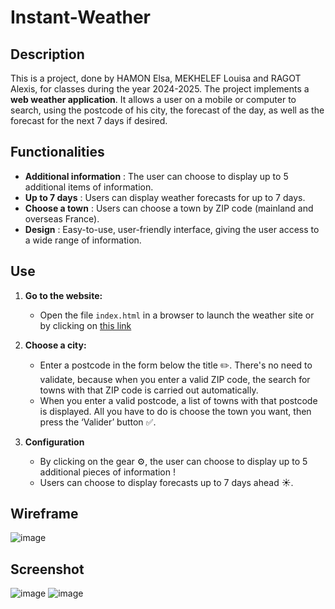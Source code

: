 # Instant-Weather

## Description
This is a project, done by HAMON Elsa, MEKHELEF Louisa and RAGOT Alexis, for classes during the year 2024-2025. The project implements a **web weather application**. It allows a user on a mobile or computer to search, using the postcode of his city, the forecast of the day, as well as the forecast for the next 7 days if desired.

## Functionalities 

- **Additional information** : The user can choose to display up to 5 additional items of information.
- **Up to 7 days** : Users can display weather forecasts for up to 7 days.
- **Choose a town** : Users can choose a town by ZIP code (mainland and overseas France).
- **Design** : Easy-to-use, user-friendly interface, giving the user access to a wide range of information.

## Use

1. **Go to the website:**
   - Open the file `index.html` in a browser to launch the weather site or by clicking on [this link](https://astatepng.github.io/Instant-Weather/)
  
3. **Choose a city:**
   - Enter a postcode in the form below the title ✏️. There's no need to validate, because when you enter a valid ZIP code, the search for towns with that ZIP code is carried out automatically.
   - When you enter a valid postcode, a list of towns with that postcode is displayed. All you have to do is choose the town you want, then press the ‘Valider’ button ✅.
     
4. **Configuration**
   - By clicking on the gear ⚙️, the user can choose to display up to 5 additional pieces of information !
   - Users can choose to display forecasts up to 7 days ahead ☀️.

## Wireframe
![image](https://github.com/user-attachments/assets/032e79ae-764f-40af-8df0-314bdb247f6c)

## Screenshot
![image](https://github.com/user-attachments/assets/2bf861b3-3598-4d7b-9ce6-91edbb7cdeb5)
![image](https://github.com/user-attachments/assets/ad5969da-6795-4eab-9421-c7d1c20734d4)



